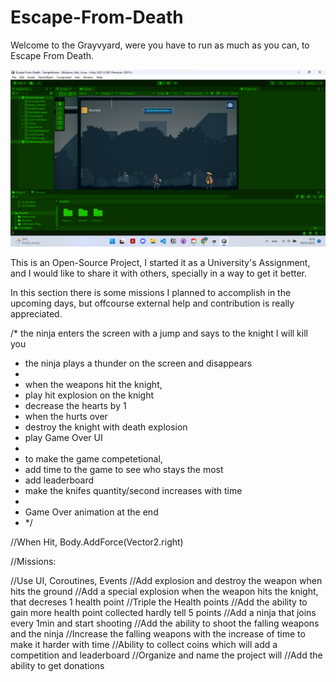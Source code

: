 # Escape-From-Death

Welcome to the Grayvyard, were you have to run as much as you can, to Escape From Death.

![Screenshot](./Assets/Screenshot.png)

This is an Open-Source Project, I started it as a University's Assignment, and I would like to share it with others, specially in a way to get it better.

In this section there is some missions I planned to accomplish in the upcoming days, but offcourse external help and contribution is really appreciated.

/\* the ninja enters the screen with a jump and says to the knight I will kill you

- the ninja plays a thunder on the screen and disappears
-
- when the weapons hit the knight,
- play hit explosion on the knight
- decrease the hearts by 1
- when the hurts over
- destroy the knight with death explosion
- play Game Over UI
-
- to make the game competetional,
- add time to the game to see who stays the most
- add leaderboard
- make the knifes quantity/second increases with time
-
- Game Over animation at the end
- \*/

//When Hit, Body.AddForce(Vector2.right)

//Missions:

//Use UI, Coroutines, Events
//Add explosion and destroy the weapon when hits the ground
//Add a special explosion when the weapon hits the knight, that decreses 1 health point
//Triple the Health points
//Add the ability to gain more health point collected hardly tell 5 points
//Add a ninja that joins every 1min and start shooting
//Add the ability to shoot the falling weapons and the ninja
//Increase the falling weapons with the increase of time to make it harder with time
//Ability to collect coins which will add a competition and leaderboard
//Organize and name the project will
//Add the ability to get donations
